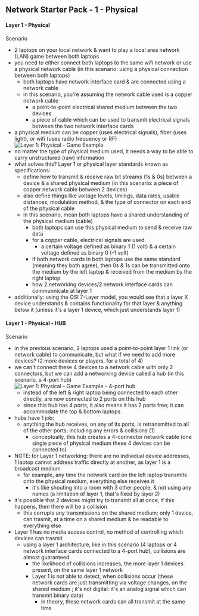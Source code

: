 ## Network Starter Pack - 1 - Physical ##

#### Layer 1 - Physical ####
Scenario
* 2 laptops on your local network & want to play a local area network (LAN) game between both laptops
* you need to either connect both laptops to the same wifi network or use a physical network cable (in this scenario: using a physical connection between both laptops)
  * both laptops have network interface card & are connected using a network cable
  * in this scenario, you're assuming the network cable used is a copper network cable 
    * a point-to-point electrical shared medium between the two devices
    * a piece of cable which can be used to transmit electrical signals between the two network interface cards
* a physical medium can be copper (uses electrical signals), fiber (uses light), or wifi (uses radio frequency or RF)
![Layer 1: Physical - Game Example](https://i.postimg.cc/vHDd51yn/image5.png)
* no matter the type of physical medium used, it needs a way to be able to carry unstructured (raw) information
* what solves this? Layer 1 or physical layer standards known as specifications:
  * define how to transmit & receive raw bit streams (1s & 0s) between a device & a shared physical medium (in this scenario: a piece of copper network cable between 2 devices)
  * also define things like voltage levels, timings, data rates, usable distances, modulation method, & the type of connector on each end of the physical cable
  * in this scenario, mean both laptops have a shared understanding of the physical medium (cable)
    * both laptops can use this physical medium to send & receive raw data
    * for a copper cable, electrical signals are used
      * a certain voltage defined as binary 1 (1 volt) & a certain voltage defined as binary 0 (-1 volt)
    * if both network cards in both laptops use the same standard (meaning they both agree), then 0s & 1s can be transmitted onto the medium by the left laptop & received from the medium by the right laptop
    * how 2 networking devices/2 network interface cards can communnicate at layer 1
* additionally: using the OSI 7-Layer model, you would see that a layer X device understands & contains functionality for that layer & anything below it (unless it's a layer 1 device, which just understands layer 1) 
#### Layer 1 - Physical - HUB ####
Scenario
* in the previous scenario, 2 laptops used a point-to-point layer 1 link (or network cable) to communicate, but what if we need to add more devices? (2 more devices or players, for a total of 4)
* we can't connect these 4 devices to a network cable with only 2 connectors, but we can add a networking device called a hub (in this scenario, a 4-port hub)
![Layer 1: Physical - Game Example - 4-port hub](https://i.postimg.cc/W1t02Kfp/image7.png)
  * instead of the left & right laptop being connected to each other directly, are now connected to 2 ports on this hub
  * since this hub has 4 ports, it also means it has 2 ports free; it can accommodate the top & bottom laptops
* hubs have 1 job:
  * anything the hub receives, on any of its ports, is retransmitted to all of the other ports; including any errors & collisions (1)
    * conceptually, this hub creates a 4-connector network cable (one single piece of physical medium these 4 devices can be connected to)
* NOTE: for Layer 1 networking: there are no individual device addresses, 1 laptop cannot address traffic directly at another, as layer 1 is a broadcast medium
  * for example, any time the network card on the left laptop transmits onto the physical medium, everything else receives it
    * it's like shouting into a room with 3 other people, & not using any names (a limitation of layer 1, that's fixed by layer 2)
* it's possible that 2 devices might try to transmit all at once, if this happens, then there will be a collision
  * this corrupts any transmissions on the shared medium; only 1 device, can trasmit, at a time on a shared medium & be readable to everything else
* Layer 1 has no media access control, no method of controlling which devices can trasmit
  * using a layer 1 architecture, like in this scenario (4 laptops or 4 network interface cards connected to a 4-port hub), collisions are almost guaranteed
    * the likelihood of collisions increases, the more layer 1 devices present, on the same layer 1 network
    * Layer 1 is not able to detect, when collisions occur (these network cards are just transmitting via voltage changes, on the shared medium ; it's not digital: it's an analog signal which can transmit binary data) 
      * in theory, these network cards can all transmit at the same time
